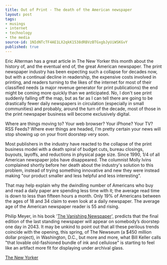 ```yaml
---
title: Out of Print - The death of the American newspaper
layout: post
tags:
- musings
- internet
- technology
- the media
source-id: 1NIdNTcTF4AE1LX2qkK1538dRBVzBTGxgbJyUiWSKGvY
published: true
---
```

Eric Alterman has a great article in The New Yorker this month about the history of, and the eventual end of, the great American newspaper. The print newspaper industry has been expecting such a collapse for decades now, but with a continual decline in readership, the expensive costs involved in printing, and readers turning to the likes of the internet for most of their classified needs (a major revenue generator for print publications) the end might be coming more quickly than we anticipated. No, I don't see print suddenly falling off the map, but as far as I can tell there are going to be drastically fewer daily newspapers in circulation (especially in small communities) and probably, around the turn of the decade, most of those in the print newspaper business will become exclusively digital.

Where are things moving to? Your web browser? Your iPhone? Your TV? RSS Feeds? Where ever things are headed, I'm pretty certain your news will stop showing up on your front doorstep very soon.

Most publishers in the industry have reacted to the collapse of the print business model with a death spiral of budget cuts, bureau closings, buyouts, layoffs, and reductions in physical page size. Since 1990, 1/4 of all American newspaper jobs have disappeared. The columnist Molly Ivins complained shortly before her death about the industry's solution to this problem, instead of trying something innovative and new they were instead making "our product smaller and less helpful and less interesting".

That may help explain why the dwindling number of Americans who buy and read a daily paper are spending less time with it; the average read time is down to less than fifteen hours a month. Only 19% of Americans between the ages of 18 and 34 claim to even look at a daily newspaper. The average age of the American newspaper reader is 55 and rising.

Philip Meyer, in his book '[The Vanishing Newspaper](http://amzn.to/2wd4aMx)', predicts that the final edition of the last standing newspaper will appear on somebody’s doorstep one day in 2043. It may be unkind to point out that all these perilous trends coincide with the opening, this spring, of The Newseum (a $450 million dollar project), in Washington, D.C., but more and more, what Bill Keller calls "that lovable old-fashioned bundle of ink and cellulose" is starting to feel like an artifact more fit for displaying under archival glass.

[The New Yorker](http://www.newyorker.com/reporting/2008/03/31/080331fa_fact_alterman)

